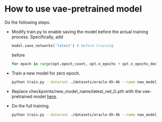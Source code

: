 # How to use vae-pretrained model

Do the following steps:

- Modify train.py to enable saving the model before the actual training process. Specifically, add

  ```python
  model.save_networks('latest') # before training
  ```

  before

  ```python
  for epoch in range(opt.epoch_count, opt.n_epochs + opt.n_epochs_decay + 1):
  ```

- Train a new model for zero epoch.

  ```bash
  python train.py --dataroot ./datasets/oracle-6h-4k --name new_model_name --model pix2pix --input_nc 1 --output_nc 1 --direction BtoA --display_id 0 --batch_size 100 --print_freq 1000  --save_latest_freq 10000  --n_epochs  0   --n_epochs_decay  0
  
  ```

- Replace checkpoints/new_model_name/latest_net_G.pth with the vae-pretrained model [here](https://drive.google.com/drive/folders/1a-PK2vqxkbQwQy6KULkQvqNME6qJoebX?usp=sharing).

- Do the full training.

  ```bash
  python train.py --dataroot ./datasets/oracle-6h-4k --name new_model_name --model pix2pix --input_nc 1 --output_nc 1 --direction BtoA --display_id 0 --batch_size 100 --print_freq 1000  --save_latest_freq 10000  --n_epochs  100   --n_epochs_decay  100 --continue_train 
  
  ```

  